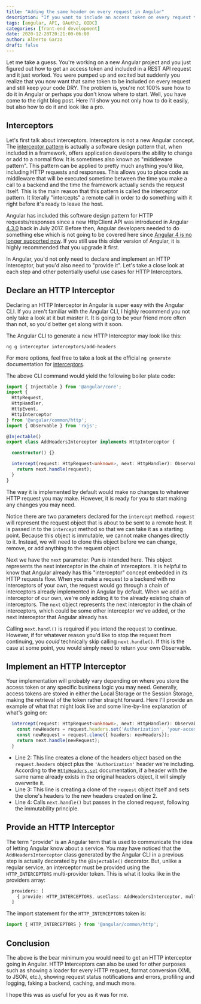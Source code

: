 ```yaml
---
title: "Adding the same header on every request in Angular"
description: "If you want to include an access token on every request to an API from your Angular project, use an Angular HTTP interceptor. Here you'll learn how to do it easily."
tags: [angular, API, OAuth2, OIDC]
categories: [front-end development]
date: 2020-12-28T20:21:00-06:00
author: Alberto Garza
draft: false
---
```


Let me take a guess. You're working on a new Angular project and you just figured out how to get an access token and included in a REST API request and it just worked. You were pumped up and excited but suddenly you realize that you now want that same token to be included on every request and still keep your code DRY. The problem is, you're not 100% sure how to do it in Angular or perhaps you don't know where to start. Well, you have come to the right blog post. Here I'll show you not only how to do it easily, but also how to do it and look like a pro.

## Interceptors

Let's first talk about interceptors. Interceptors is not a new Angular concept. The [interceptor pattern](https://en.wikipedia.org/wiki/Interceptor_pattern) is actually a software design pattern that, when included in a framework, offers application developers the ability to change or add to a normal flow. It is sometimes also known as "middleware pattern". This pattern can be applied to pretty much anything you'd like, including HTTP requests and responses. This allows you to place code as middleware that will be executed sometime between the time you make a call to a backend and the time the framework actually sends the request itself. This is the main reason that this pattern is called the interceptor pattern. It literally "intercepts" a remote call in order to do something with it right before it's ready to leave the host.

Angular has included this software design pattern for HTTP requests/responses since a new HttpClient API was introduced in Angular [4.3.0](https://github.com/angular/angular/blob/master/CHANGELOG.md#430-2017-07-14) back in July 2017. Before then, Angular developers needed to do something else which is not going to be covered here since [Angular 4 is no longer supported now](https://angular.io/guide/releases#support-policy-and-schedule). If you still use this older version of Angular, it is highly recommended that you upgrade it first. 

In Angular, you'd not only need to declare and implement an HTTP Interceptor, but you'd also need to "provide it". Let's take a close look at each step and other potentially useful use cases for HTTP Interceptors.

## Declare an HTTP Interceptor

Declaring an HTTP Interceptor in Angular is super easy with the Angular CLI. If you aren't familiar with the Angular CLI, I highly recommend you not only take a look at it but master it. It is going to be your friend more often than not, so you'd better get along with it soon.

The Angular CLI to generate a new HTTP Interceptor may look like this:

```
ng g interceptor interceptors/add-headers
```

For more options, feel free to take a look at the official `ng generate` documentation for [interceptors](https://angular.io/cli/generate#interceptor).

The above CLI command would yield the following boiler plate code:

```typescript
import { Injectable } from '@angular/core';
import {
  HttpRequest,
  HttpHandler,
  HttpEvent,
  HttpInterceptor
} from '@angular/common/http';
import { Observable } from 'rxjs';

@Injectable()
export class AddHeadersInterceptor implements HttpInterceptor {

  constructor() {}

  intercept(request: HttpRequest<unknown>, next: HttpHandler): Observable<HttpEvent<unknown>> {
    return next.handle(request);
  }
}
```

The way it is implemented by default would make no changes to whatever HTTP request you may make. However, it is ready for you to start making any changes you may need.

Notice there are two parameters declared for the `intercept` method. `request` will represent the request object that is about to be sent to a remote host. It is passed in to the `intercept` method so that we can take it as a starting point. Because this object is immutable, we cannot make changes directly to it. Instead, we will need to clone this object before we can change, remove, or add anything to the request object.

Next we have the `next` parameter. Pun *is* intended here. This object represents the next interceptor in the chain of interceptors. It is helpful to know that Angular already has this "interceptor" concept embedded in its HTTP requests flow. When you make a request to a backend with no interceptors of your own, the request would go through a chain of interceptors already implemented in Angular by default. When we add an interceptor of our own, we're only adding it to the already existing chain of interceptors. The `next` object represents the next interceptor in the chain of interceptors, which could be some other interceptor we've added, or the next interceptor that Angular already has. 

Calling `next.handl()` is required if you intend the request to continue. However, if for whatever reason you'd like to stop the request from continuing, you *could* technically skip calling `next.handle()`. If this is the case at some point, you would simply need to return your own Observable.

## Implement an HTTP Interceptor

Your implementation will probably vary depending on where you store the access token or any specific business logic you may need. Generally, access tokens are stored in either the Local Storage or the Session Storage, making the retrieval of the token rather straight forward. Here I'll provide an example of what that might look like and some line-by-line explanation of what's going on:

```typescript {linenos=true}
  intercept(request: HttpRequest<unknown>, next: HttpHandler): Observable<HttpEvent<unknown>> {
    const newHeaders = request.headers.set('Authorization', 'your-access-token-goes-here');
    const newRequest = request.clone({ headers: newHeaders});
    return next.handle(newRequest);
  }
```

* Line 2: This line creates a clone of the headers object based on the `request.headers` object plus the `'Authorization'` header we're including. According to the [`HttpHeaders.set`](https://angular.io/api/common/http/HttpHeaders#set) documentation, if a header with the same name already exists in the original headers object, it will simply overwrite it.
* Line 3: This line is creating a clone of the `request` object itself and sets the clone's headers to the new headers created on line 2.
* Line 4: Calls `next.handle()` but passes in the cloned request, following the   immutability principle.

## Provide an HTTP Interceptor

The term "provide" is an Angular term that is used to communicate the idea of letting Angular know about a service. You may have noticed that the `AddHeadersInterceptor` class generated by the Angular CLI in a previous step is actually decorated by the `@Injectable()` decorator. But, unlike a regular service, an interceptor must be provided using the `HTTP_INTERCEPTORS` multi-provider token. This is what it looks like in the providers array:

```typescript
  providers: [
    { provide: HTTP_INTERCEPTORS, useClass: AddHeadersInterceptor, multi: true }
  ]
```

The import statement for the `HTTP_INTERCEPTORS` token is:

```typescript
import { HTTP_INTERCEPTORS } from '@angular/common/http';
```

## Conclusion

The above is the bear minimum you would need to get an HTTP interceptor going in Angular. HTTP Interceptors can also be used for other purposes such as showing a loader for every HTTP request, format conversion (XML to JSON, etc.), showing request status notifications and errors, profiling and logging, faking a backend, caching, and much more. 

I hope this was as useful for you as it was for me.

